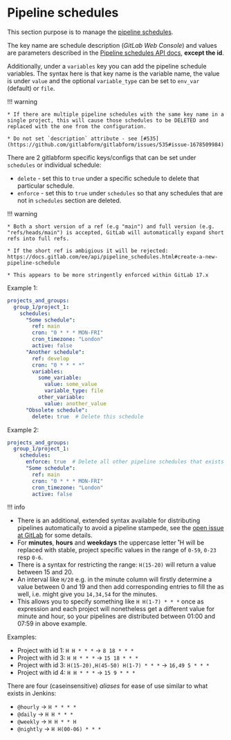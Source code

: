 # Pipeline schedules

This section purpose is to manage the [pipeline schedules](https://docs.gitlab.com/ee/ci/pipelines/schedules.html).

The key name are schedule description (_GitLab Web Console_) and values are parameters described in the [Pipeline schedules API docs](https://docs.gitlab.com/ee/api/pipeline_schedules.html#create-a-new-pipeline-schedule), **except the id**.

Additionally, under a `variables` key you can add the pipeline schedule variables. The syntax here is that key name is the variable name, the value is under `value` and the optional `variable_type` can be set to `env_var` (default) or `file`.

!!! warning

    * If there are multiple pipeline schedules with the same key name in a single project, this will cause those schedules to be DELETED and replaced with the one from the configuration.

    * Do not set `description` attribute - see [#535](https://github.com/gitlabform/gitlabform/issues/535#issue-1678509984)

There are 2 gitlabform specific keys/configs that can be set under `schedules` or individual schedule:

- `delete` - set this to `true` under a specific schedule to delete that particular schedule.
- `enforce` - set this to `true` under `schedules` so that any schedules that are not in `schedules` section are deleted.

!!! warning

    * Both a short version of a ref (e.g "main") and full version (e.g. "refs/heads/main") is accepted, GitLab will automatically expand short refs into full refs.

    * If the short ref is ambigious it will be rejected: https://docs.gitlab.com/ee/api/pipeline_schedules.html#create-a-new-pipeline-schedule

    * This appears to be more stringently enforced within GitLab 17.x


Example 1:
```yaml
projects_and_groups:
  group_1/project_1:
    schedules:
      "Some schedule":
        ref: main
        cron: "0 * * * MON-FRI"
        cron_timezone: "London"
        active: false
      "Another schedule":
        ref: develop
        cron: "0 * * * *"
        variables:
          some_variable:
            value: some_value
            variable_type: file
          other_variable:
            value: another_value
      "Obsolete schedule":
        delete: true  # Delete this schedule
```

Example 2:
```yaml
projects_and_groups:
  group_1/project_1:
    schedules:
      enforce: true  # Delete all other pipeline schedules that exists for this project
      "Some schedule":
        ref: main
        cron: "0 * * * MON-FRI"
        cron_timezone: "London"
        active: false
```

!!! info

* There is an additional, extended syntax available for distributing pipelines automatically to avoid a pipeline stampede, see the [open issue at GitLab](https://gitlab.com/gitlab-org/gitlab/-/issues/17799) for some details.
* For **minutes**, **hours** and **weekdays** the uppercase letter ˚H will be replaced with stable, project specific values in the range of `0-59`, `0-23` resp `0-6`.
* There is a syntax for restricting the range: `H(15-20)` will return a value between 15 and 20.
* An interval like `H/20` e.g. in the minute column will firstly determine a value between 0 and 19 and then add corresponding entries to fill the as well, i.e. might give you `14,34,54` for the minutes. 
* This allows you to specify something like `H H(1-7) * * *` once as expression and each project will nonetheless get a different value for minute and hour, so your pipelines are distributed between 01:00 and 07:59 in above example.

Examples:
* Project with id 1: `H H * * *` -> `8 18 * * *`
* Project with id 3: `H H * * *` -> `15 18 * * *`
* Project with id 3: `H(15-20),H(45-50) H(1-7) * * *` -> `16,49 5 * * *`
* Project with id 4: `H H * * *` -> `15 9 * * *`

There are four (caseinsensitive) _aliases_ for ease of use similar to what exists in Jenkins:
* `@hourly` -> `H * * * *`
* `@daily` -> `H H * * *`
* `@weekly` -> `H H * * H`
* `@nightly` -> `H H(00-06) * * *`


